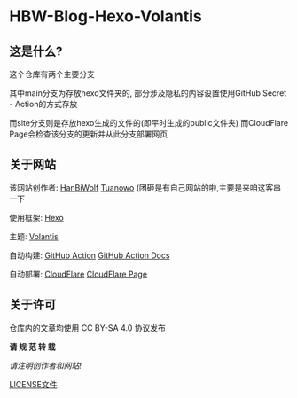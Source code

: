 # HBW-Blog-Hexo-Volantis

## 这是什么?
这个仓库有两个主要分支

其中main分支为存放hexo文件夹的,
部分涉及隐私的内容设置使用GitHub Secret - Action的方式存放

而site分支则是存放hexo生成的文件的(即平时生成的public文件夹)
而CloudFlare Page会检查该分支的更新并从此分支部署网页

## 关于网站
该网站创作者:
[HanBiWolf](https://www.hanbiwolf.top/)
[Tuanowo](https://www.tuanowo.top/) (团砸是有自己网站的啦,主要是来咱这客串一下

使用框架: [Hexo](https://hexo.io)

主题: [Volantis](https://github.com/volantis-x/hexo-theme-volantis/#5.7.4)

自动构建: [GitHub Action](https://github.com/HanBiWolf/HBW-Blog-Hexo-Volantis/actions)
    [GitHub Action Docs](https://docs.github.com/cn/actions)

自动部署: [CloudFlare](https://www.cloudflare.com)
    [CloudFlare Page](https://developers.cloudflare.com/pages/)

## 关于许可
仓库内的文章均使用 CC BY-SA 4.0 协议发布

**请 规 范 转 载**

*请注明创作者和网站!*

[LICENSE文件](https://github.com/HanBiWolf/HBW-Blog-Hexo-Volantis/blob/main/LICENSE)

